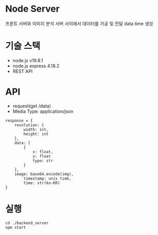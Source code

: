 # Node Server
프론트 서버와 이미지 분석 서버 사이에서 데이터를 가공 및 전달
data time 생성


# 기술 스택
- node.js v19.8.1
- node.js express 4.18.2
- REST API

# API
- request(get /data)
- Media Type: application/json
```
response = {
	resolution: {
		width: int,
		height: int
	},
	data: [
		{
			x: float,
			y: float
			type: str
		}
	],
	image: base64.encode(img),
        timestamp: unix time,
        time: str(ko-KR)
}	
```

# 실행
```
cd ./backend_server
npm start
```
